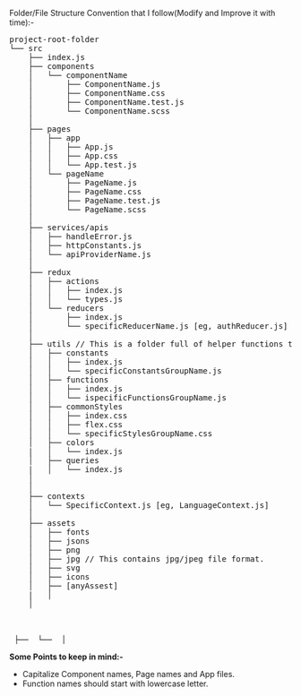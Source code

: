 Folder/File Structure Convention that I follow(Modify and Improve it with time):-   
<pre>
project-root-folder
└── src
    ├── index.js
    ├── components
    │   └── componentName
    │       ├── ComponentName.js
    │       ├── ComponentName.css
    │       ├── ComponentName.test.js
    │       └── ComponentName.scss
    │ 
    ├── pages
    │	├── app
    │	│   ├── App.js
    │	│   ├── App.css
    │	│   └── App.test.js
    │   └── pageName
    │	    ├── PageName.js
    │	    ├── PageName.css
    │       ├── PageName.test.js
    │       └── PageName.scss
    │
    ├── services/apis
    │   ├── handleError.js
    │   ├── httpConstants.js
    │   └── apiProviderName.js
    │
    ├── redux  
    │   ├── actions
    │   │   ├── index.js
    │	│   └── types.js
    │   └── reducers
    │       ├── index.js
    │       └── specificReducerName.js [eg, authReducer.js]
    │
    ├── utils // This is a folder full of helper functions that are used globally.
    │   ├── constants
    │   │   ├── index.js           
    │   │   └── specificConstantsGroupName.js
    │	├── functions
    │   │   ├── index.js
    │   │   └── ispecificFunctionsGroupName.js
    │   ├── commonStyles
    │   │   ├── index.css
    │   │   ├── flex.css
    │   │   └── specificStylesGroupName.css
    │   ├── colors
    |   │   └── index.js   
    │   ├── queries
    |   │   └── index.js 
    │   
    │
    ├── contexts
    │   └── SpecificContext.js [eg, LanguageContext.js]
    │
    ├── assets    
    │   ├── fonts 
    │   ├── jsons
    │   ├── png 
    │   ├── jpg // This contains jpg/jpeg file format.
    │   ├── svg   
    │   ├── icons  
    │   ├── [anyAssest]
    |   │   
    │


​	
 ├──  └──  │
</pre>

__Some Points to keep in mind:-__
 * Capitalize Component names, Page names and App files.   
 * Function names should start with lowercase letter.   
